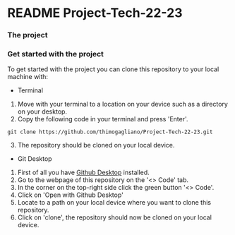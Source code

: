 # README Project-Tech-22-23

### The project


### Get started with the project

To get started with the project you can clone this repository to your local machine with:

- Terminal
1. Move with your terminal to a location on your device such as a directory on your desktop.
2. Copy the following code in your terminal and press 'Enter'. 
```
git clone https://github.com/thimogagliano/Project-Tech-22-23.git
```
3. The repository should be cloned on your local device.

- Git Desktop
1. First of all you have [Github Desktop](https://desktop.github.com/) installed.
2. Go to the webpage of this repository on the '<> Code' tab.
3. In the corner on the top-right side click the green button '<> Code'.
4. Click on 'Open with Github Desktop'
5. Locate to a path on your local device where you want to clone this repository.
6. Click on 'clone', the repository should now be cloned on your local device.

### 

